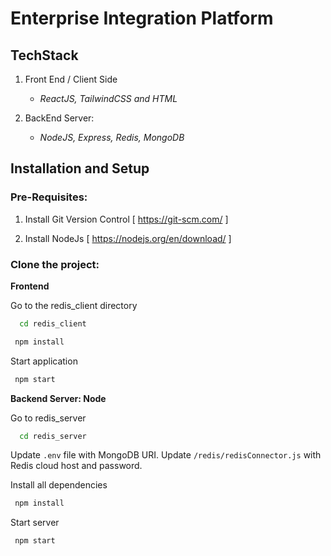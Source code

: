#  Enterprise Integration Platform
## TechStack

1. Front End / Client Side
    - *ReactJS, TailwindCSS and HTML*

2. BackEnd Server:
   - *NodeJS, Express, Redis, MongoDB*
    
    
## Installation and Setup


### Pre-Requisites:
1. Install Git Version Control
[ https://git-scm.com/ ]

2. Install NodeJs
[ https://nodejs.org/en/download/ ]


### Clone the project:

**Frontend**

Go to the redis_client directory

```bash
  cd redis_client

```

```bash
 npm install
```

Start application
```bash
 npm start
```

**Backend Server: Node**

Go to redis_server

```bash
  cd redis_server
```
Update `.env` file with MongoDB URI.
Update `/redis/redisConnector.js` with Redis cloud host and password.

Install all dependencies

```bash
 npm install
```
Start server

```bash
 npm start
```


